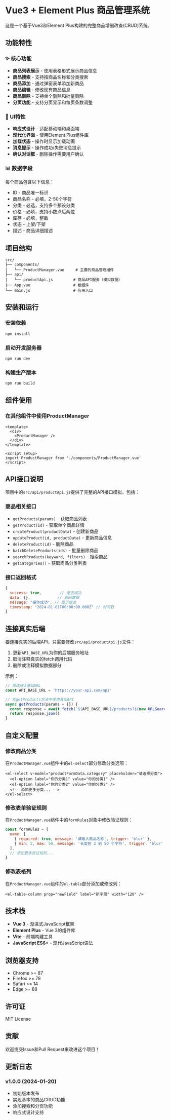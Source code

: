 # Vue3 + Element Plus 商品管理系统

这是一个基于Vue3和Element Plus构建的完整商品增删改查(CRUD)系统。

## 功能特性

### ✨ 核心功能
- **商品列表展示** - 使用表格形式展示商品信息
- **商品搜索** - 支持按商品名称和分类搜索
- **商品添加** - 通过弹窗表单添加新商品
- **商品编辑** - 修改现有商品信息
- **商品删除** - 支持单个删除和批量删除
- **分页功能** - 支持分页显示和每页条数调整

### 🎨 UI特性
- **响应式设计** - 适配移动端和桌面端
- **现代化界面** - 使用Element Plus组件库
- **加载状态** - 操作时显示加载动画
- **消息提示** - 操作成功/失败消息提示
- **确认对话框** - 删除操作需要用户确认

### 📊 数据字段
每个商品包含以下信息：
- ID - 商品唯一标识
- 商品名称 - 必填，2-50个字符
- 分类 - 必选，支持多个预设分类
- 价格 - 必填，支持小数点后两位
- 库存 - 必填，整数
- 状态 - 上架/下架
- 描述 - 商品详细描述

## 项目结构

```
src/
├── components/
│   └── ProductManager.vue     # 主要的商品管理组件
├── api/
│   └── productApi.js         # 商品API服务（模拟数据）
├── App.vue                   # 根组件
└── main.js                   # 应用入口
```

## 安装和运行

### 安装依赖
```bash
npm install
```

### 启动开发服务器
```bash
npm run dev
```

### 构建生产版本
```bash
npm run build
```

## 组件使用

### 在其他组件中使用ProductManager

```vue
<template>
  <div>
    <ProductManager />
  </div>
</template>

<script setup>
import ProductManager from './components/ProductManager.vue'
</script>
```

## API接口说明

项目中的`src/api/productApi.js`提供了完整的API接口模拟，包括：

### 商品相关接口
- `getProducts(params)` - 获取商品列表
- `getProduct(id)` - 获取单个商品详情
- `createProduct(productData)` - 创建新商品
- `updateProduct(id, productData)` - 更新商品信息
- `deleteProduct(id)` - 删除商品
- `batchDeleteProducts(ids)` - 批量删除商品
- `searchProducts(keyword, filters)` - 搜索商品
- `getCategories()` - 获取商品分类列表

### 接口返回格式
```javascript
{
  success: true,        // 是否成功
  data: {},            // 返回数据
  message: "操作成功", // 提示信息
  timestamp: "2024-01-01T00:00:00.000Z" // 时间戳
}
```

## 连接真实后端

要连接真实的后端API，只需要修改`src/api/productApi.js`文件：

1. 更新`API_BASE_URL`为你的后端服务地址
2. 取消注释真实的fetch调用代码
3. 删除或注释模拟数据部分

示例：
```javascript
// 修改API基础URL
const API_BASE_URL = 'https://your-api.com/api'

// 在getProducts方法中使用真实API
async getProducts(params = {}) {
  const response = await fetch(`${API_BASE_URL}/products?${new URLSearchParams(params)}`)
  return response.json()
}
```

## 自定义配置

### 修改商品分类
在`ProductManager.vue`组件中的`el-select`部分修改分类选项：

```vue
<el-select v-model="productFormData.category" placeholder="请选择分类">
  <el-option label="你的分类1" value="你的分类1" />
  <el-option label="你的分类2" value="你的分类2" />
  <!-- 添加更多分类... -->
</el-select>
```

### 修改表单验证规则
在`ProductManager.vue`组件中的`formRules`对象中修改验证规则：

```javascript
const formRules = {
  name: [
    { required: true, message: '请输入商品名称', trigger: 'blur' },
    { min: 2, max: 50, message: '长度在 2 到 50 个字符', trigger: 'blur' }
  ],
  // 添加更多验证规则...
}
```

### 修改表格列
在`ProductManager.vue`组件的`el-table`部分添加或修改列：

```vue
<el-table-column prop="newField" label="新字段" width="120" />
```

## 技术栈

- **Vue 3** - 渐进式JavaScript框架
- **Element Plus** - Vue 3的组件库
- **Vite** - 前端构建工具
- **JavaScript ES6+** - 现代JavaScript语法

## 浏览器支持

- Chrome >= 87
- Firefox >= 78
- Safari >= 14
- Edge >= 88

## 许可证

MIT License

## 贡献

欢迎提交Issue和Pull Request来改进这个项目！

## 更新日志

### v1.0.0 (2024-01-20)
- 初始版本发布
- 实现基本的商品CRUD功能
- 添加搜索和分页功能
- 响应式设计支持 